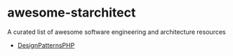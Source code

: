 # awesome-starchitect
A curated list of awesome software engineering and architecture resources

- [DesignPatternsPHP](http://designpatternsphp.readthedocs.io/en/latest/)
